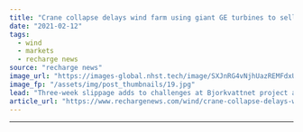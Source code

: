 ```yaml
---
title: "Crane collapse delays wind farm using giant GE turbines to sell power to Google"
date: "2021-02-12"
tags: 
  - wind
  - markets
  - recharge news
source: "recharge news"
image_url: "https://images-global.nhst.tech/image/SXJnRG4vNjhUazREMFdxUUsxdUV3Q0Z2aU9kUkhvT2NhZERQNmxxTGtLVT0=/nhst/binary/d8251c9645b1fc30b1bea35ce2dc5754"
image_fp: "/assets/img/post_thumbnails/19.jpg"
lead: "Three-week slippage adds to challenges at Bjorkvattnet project already battling weather and Covid disruption"
article_url: "https://www.rechargenews.com/wind/crane-collapse-delays-wind-farm-using-giant-ge-turbines-to-sell-power-to-google/2-1-961969"
---
```


---
